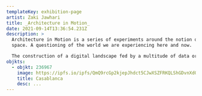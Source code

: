 ```yaml
---
templateKey: exhibition-page
artist: Zaki Jawhari
title: _Architecture in Motion_
date: 2021-09-14T13:36:54.231Z
description: >
  Architecture in Motion is a series of experiments around the notion of hybrid
  space. A questioning of the world we are experiencing here and now.

  The construction of a digital landscape fed by a multitude of data organized and processed by the machine according to a series of simple and repetitive rules. This procedural approach generates spaces and abstract architectures, the start of a new digital exploration. 
objkts:
  - objkt: 236967
    image: https://ipfs.io/ipfs/QmQ9rcGp2kjepJhdct5CJwXSZFRKQLShGDvnXdQfKgQo54
    title: Casablanca
    desc: ...
---
```

